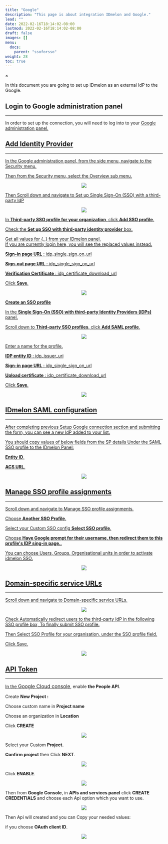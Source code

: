 ```yaml
---
title: "Google"
description: "This page is about integration IDmelon and Google."
lead: ""
date: 2022-02-16T18:14:02-08:00
lastmod: 2022-02-16T18:14:02-08:00
draft: false
images: []
menu:
  docs:
    parent: "ssoforsso"
weight: 28
toc: true
---
```


<div id="_modal" class="modal">
  <span class="close">&times;</span>
  <img class="modal-content" id="img01">
</div>

<p>In this document you are going to set up <span class="code-back">IDmelon</span> as an external IdP to the <span class="code-back">Google</span>.</p>

## Login to  Google administration panel

<hr class="hr-line">

<p>In order to set up the connection, you will need to log into to your <a href="https://admin.google.com" style="font-size:16x;">Google administration panel.</p>

## Add Identity Provider

<hr class="hr-line">

<p>In the <span class="code-back">Google administration panel</span>, from the side menu, navigate to the <span class="code-back">Security</span> menu.</p>

<p>Then from the <span class="code-back">Security</span> menu,  select the <span class="code-back">Overview</span> sub menu.</p>

<div align="center">
    <img src="/images/vendor/sso/google_dashboard_01.png" class="doc-img-frame">
</div>

<p>Then Scroll down and navigate to <span class="code-back">Set up Single Sign-On (SSO) with a third-party IdP</span></p>

<div align="center">
    <img src="/images/vendor/sso/google_dashboard_02.png" class="doc-img-frame">
</div>

<div class="step-row-container">
  <div class="step-column bullet-container">
    <div class="bullet"></div>
  </div>
  <div class="card-column">
    <div class="step-text" >
      <div class="card-body">
        <p>In <span style="font-weight:bold">Third-party SSO profile for your organization</span>, click <span style="font-weight:bold">Add SSO profile</span>.</p>
      </div>
    </div>
  </div>
</div>

<div class="step-row-container">
  <div class="step-column bullet-container">
    <div class="bullet"></div>
  </div>
  <div class="card-column">
    <div class="step-text" >
      <div class="card-body">
        <p>Check the <span style="font-weight:bold">Set up SSO with third-party identity provider</span> box.</p>
      </div>
    </div>
  </div>
</div>

<p class="note-body">Get all values for <span class="code-back">{..}</span> from your IDmelon panel.<br>
If you are currently login here, you will see the replaced values instead.</p>

<div class="step-row-container">
  <div class="step-column bullet-container">
    <div class="bullet"></div>
  </div>
  <div class="card-column">
    <div class="step-text" >
      <div class="card-body">
        <p><span style="font-weight:bold">Sign-in page URL</span> : idp_single_sign_on_url</p>
      </div>
    </div>
  </div>
</div>

<div class="step-row-container">
  <div class="step-column bullet-container">
    <div class="bullet"></div>
  </div>
  <div class="card-column">
    <div class="step-text" >
      <div class="card-body">
        <p><span style="font-weight:bold">Sign-out page URL</span> : idp_single_sign_on_url</p>
      </div>
    </div>
  </div>
</div>

<div class="step-row-container">
  <div class="step-column bullet-container">
    <div class="bullet"></div>
  </div>
  <div class="card-column">
    <div class="step-text" >
      <div class="card-body">
        <p><span style="font-weight:bold">Verification Certificate</span> : idp_certificate_download_url</p>
      </div>
    </div>
  </div>
</div>

<div class="step-row-container">
  <div class="step-column bullet-container">
    <div class="bullet"></div>
  </div>
  <div class="card-column">
    <div class="step-text" >
      <div class="card-body">
        <p>Click <span style="font-weight:bold">Save</span>.</p>
      </div>
    </div>
  </div>
</div>

<div align="center">
    <img src="/images/vendor/sso/google_dashboard_03.png" class="doc-img-frame">
</div>

<p><span style="font-weight:bold">Create an SSO profile</span></p>

<div class="step-row-container">
  <div class="step-column bullet-container">
    <div class="bullet"></div>
  </div>
  <div class="card-column">
    <div class="step-text" >
      <div class="card-body">
        <p>In the <span style="font-weight:bold">Single Sign-On (SSO) with third-party Identity Providers (IDPs)</span> panel.</p>
      </div>
    </div>
  </div>
</div>

<div class="step-row-container">
  <div class="step-column bullet-container">
    <div class="bullet"></div>
  </div>
  <div class="card-column">
    <div class="step-text" >
      <div class="card-body">
        <p>Scroll down to <span style="font-weight:bold">Third-party SSO profiles</span>, click <span style="font-weight:bold">Add SAML profile</span>.</p>
      </div>
    </div>
  </div>
</div>

<div align="center">
    <img src="/images/vendor/sso/google_dashboard_04.png" class="doc-img-frame">
</div>

<div class="step-row-container">
  <div class="step-column bullet-container">
    <div class="bullet"></div>
  </div>
  <div class="card-column">
    <div class="step-text" >
      <div class="card-body">
        <p>Enter a name for the profile.</p>
      </div>
    </div>
  </div>
</div>

<div class="step-row-container">
  <div class="step-column bullet-container">
    <div class="bullet"></div>
  </div>
  <div class="card-column">
    <div class="step-text" >
      <div class="card-body">
        <p><span style="font-weight:bold">IDP entity ID</span> : idp_issuer_uri</p>
      </div>
    </div>
  </div>
</div>

<div class="step-row-container">
  <div class="step-column bullet-container">
    <div class="bullet"></div>
  </div>
  <div class="card-column">
    <div class="step-text" >
      <div class="card-body">
        <p><span style="font-weight:bold">Sign-in page URL</span> : idp_single_sign_on_url</p>
      </div>
    </div>
  </div>
</div>

<div class="step-row-container">
  <div class="step-column bullet-container">
    <div class="bullet"></div>
  </div>
  <div class="card-column">
    <div class="step-text" >
      <div class="card-body">
        <p><span style="font-weight:bold">Upload certificate</span> : idp_certificate_download_url</p>
      </div>
    </div>
  </div>
</div>

<div class="step-row-container">
  <div class="step-column bullet-container">
    <div class="bullet"></div>
  </div>
  <div class="card-column">
    <div class="step-text" >
      <div class="card-body">
        <p>Click <span style="font-weight:bold">Save</span>.</p>
      </div>
    </div>
  </div>
</div>

<div align="center">
    <img src="/images/vendor/sso/google_dashboard_05.png" class="doc-img-frame">
</div>

## IDmelon SAML configuration

<hr class="hr-line">

<p>After completing previous <span class="code-back">Setup Google connection</span> section and submitting the form, you can see a new IdP added to your list.</p>

<p>You should copy values of below fields from the <span class="code-back">SP details</span> Under the <span class="code-back">SAML SSO profile</span> to the <span class="code-back">IDmelon</span> Panel:</p>

<div class="step-row-container">
  <div class="step-column bullet-container">
    <div class="bullet"></div>
  </div>
  <div class="card-column">
    <div class="step-text" >
      <div class="card-body">
        <p><span style="font-weight:bold">Entity ID</span>.</p>
      </div>
    </div>
  </div>
</div>

<div class="step-row-container">
  <div class="step-column bullet-container">
    <div class="bullet"></div>
  </div>
  <div class="card-column">
    <div class="step-text" >
      <div class="card-body">
        <p><span style="font-weight:bold">ACS URL</span>.</p>
      </div>
    </div>
  </div>
</div>

<div align="center">
    <img src="/images/vendor/sso/google_dashboard_06.png" class="doc-img-frame">
</div>

## Manage SSO profile assignments

<hr class="hr-line">

<p>Scroll down and navigate to <span class="code-back">Manage SSO profile assignments</span>.</p>

<div class="step-row-container">
  <div class="step-column bullet-container">
    <div class="bullet"></div>
  </div>
  <div class="card-column">
    <div class="step-text" >
      <div class="card-body">
        <p>Choose <span style="font-weight:bold">Another SSO Profile</span>.</p>
      </div>
    </div>
  </div>
</div>

<div class="step-row-container">
  <div class="step-column bullet-container">
    <div class="bullet"></div>
  </div>
  <div class="card-column">
    <div class="step-text" >
      <div class="card-body">
        <p>Select your Custom SSO config <span style="font-weight:bold">Select SSO profile</span>.</p>
      </div>
    </div>
  </div>
</div>

<div class="step-row-container">
  <div class="step-column bullet-container">
    <div class="bullet"></div>
  </div>
  <div class="card-column">
    <div class="step-text" >
      <div class="card-body">
        <p>Choose <span style="font-weight:bold">Have Google prompt for their username, then redirect them to this profile's IDP sing-in page.</span>.</p>
      </div>
    </div>
  </div>
</div>

<p>You can choose <span class="code-back">Users</span>, <span class="code-back">Groups</span>, <span class="code-back">Orgenisational units</span> in order to activate idmelon SSO.</p>

<div align="center">
    <img src="/images/vendor/sso/google_dashboard_07.png" class="doc-img-frame">
</div>

## Domain-specific service URLs

<hr class="hr-line">

<p>Scroll down and navigate to <span class="code-back">Domain-specific service URLs</span>.</p>

<div align="center">
    <img src="/images/vendor/sso/google_dashboard_08.png" class="doc-img-frame">
</div>

<p>Check <span class="code-back">Automatically redirect users to the third-party IdP in the following SSO profile</span> box, To finally submit SSO profile.</p>

<p>Then Select <span class="code-back">SSO Profile for your organisation</span>, under the <span class="code-back">SSO profile</span> field.</p>

<p>Click <span class="code-back">Save</span>.</p>

<div align="center">
    <img src="/images/vendor/sso/google_dashboard_09.png" class="doc-img-frame">
</div>

## API Token

<hr class="hr-line">

<div class="step-row-container">
  <div class="step-column bullet-container">
    <div class="bullet"></div>
  </div>
  <div class="card-column">
    <div class="step-text" >
      <div class="card-body">
        <p>In the <a href="https://console.cloud.google.com/apis/" style="font-size:16px;">Google Cloud console</a>, enable <span style="font-weight:bold">the People API</span>.</p>
      </div>
    </div>
  </div>
</div>

<div class="step-row-container">
  <div class="step-column bullet-container">
    <div class="bullet"></div>
  </div>
  <div class="card-column">
    <div class="step-text" >
      <div class="card-body">
        <p>Create <span style="font-weight:bold">New Project :</span></p>
      </div>
    </div>
  </div>
</div>

<div class="mx-3">
<div class="step-row-container">
  <div class="step-column bullet-container">
    <div class="bullet"></div>
  </div>
  <div class="card-column">
    <div class="step-text" >
      <div class="card-body">
        <p>Choose custom name in <span style="font-weight:bold">Project name</span></p>
      </div>
    </div>
  </div>
</div>

<div class="step-row-container">
  <div class="step-column bullet-container">
    <div class="bullet"></div>
  </div>
  <div class="card-column">
    <div class="step-text" >
      <div class="card-body">
        <p>Choose an organization in <span style="font-weight:bold">Location</span></p>
      </div>
    </div>
  </div>
</div>

<div class="step-row-container">
  <div class="step-column bullet-container">
    <div class="bullet"></div>
  </div>
  <div class="card-column">
    <div class="step-text" >
      <div class="card-body">
        <p>Click <span style="font-weight:bold">CREATE</span></p>
      </div>
    </div>
  </div>
</div>
</div>

<div align="center">
    <img src="/images/vendor/sso/google_dashboard_10.png" class="doc-img-frame">
</div>

<div class="step-row-container">
  <div class="step-column bullet-container">
    <div class="bullet"></div>
  </div>
  <div class="card-column">
    <div class="step-text" >
      <div class="card-body">
        <p>Select your Custom <span style="font-weight:bold">Project.</span></p>
      </div>
    </div>
  </div>
</div>

<div class="step-row-container">
  <div class="step-column bullet-container">
    <div class="bullet"></div>
  </div>
  <div class="card-column">
    <div class="step-text" >
      <div class="card-body">
        <p><span style="font-weight:bold">Confirm project</span> then Click <span style="font-weight:bold">NEXT</span>.</p>
      </div>
    </div>
  </div>
</div>

<div align="center">
    <img src="/images/vendor/sso/google_dashboard_11.png" class="doc-img-frame">
</div>

<div class="step-row-container">
  <div class="step-column bullet-container">
    <div class="bullet"></div>
  </div>
  <div class="card-column">
    <div class="step-text" >
      <div class="card-body">
        <p>Click <span style="font-weight:bold">ENABLE</span>.</p>
      </div>
    </div>
  </div>
</div>

<div align="center">
    <img src="/images/vendor/sso/google_dashboard_12.png" class="doc-img-frame">
</div>

<div class="step-row-container">
  <div class="step-column bullet-container">
    <div class="bullet"></div>
  </div>
  <div class="card-column">
    <div class="step-text" >
      <div class="card-body">
        <p>Then from <span style="font-weight:bold">Google Console</span>, in <span style="font-weight:bold">APIs and services panel</span> click <span style="font-weight:bold">CREATE CREDENTIALS</span> and choose each Api option which you want to use.</p>
      </div>
    </div>
  </div>
</div>

<div align="center">
    <img src="/images/vendor/sso/google_dashboard_13.png" class="doc-img-frame">
</div>

<div class="step-row-container">
  <div class="step-column bullet-container">
    <div class="bullet"></div>
  </div>
  <div class="card-column">
    <div class="step-text" >
      <div class="card-body">
        <p>Then Api will created and you can Copy your needed values: </p>
      </div>
    </div>
  </div>
</div>

<div class="mx-3">
<div class="step-row-container">
  <div class="step-column bullet-container">
    <div class="bullet"></div>
  </div>
  <div class="card-column">
    <div class="step-text" >
      <div class="card-body">
        <p>if you choose <span style="font-weight:bold">OAuth client ID</span>.</p>
      </div>
    </div>
  </div>
</div>
</div>

<div align="center">
    <img src="/images/vendor/sso/google_dashboard_14.png" class="doc-img-frame">
</div>
